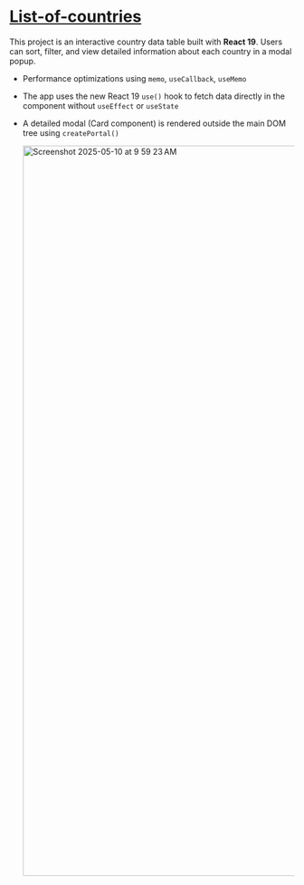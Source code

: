 # [List-of-countries](https://yelantsevv.github.io/List-of-countries/)

This project is an interactive country data table built with **React 19**. Users can sort, filter, and view detailed information about each country in a modal popup.

- Performance optimizations using `memo`, `useCallback`, `useMemo`
- The app uses the new React 19 `use()` hook to fetch data directly in the component without `useEffect` or `useState`
- A detailed modal (Card component) is rendered outside the main DOM tree using `createPortal()`

  <img width="1290" alt="Screenshot 2025-05-10 at 9 59 23 AM" src="https://github.com/user-attachments/assets/7c0d9986-7d0d-4f87-bc03-2ebcd7e30d3a" />
